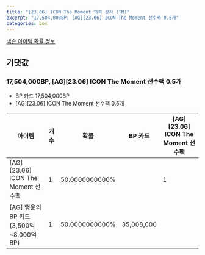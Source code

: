 ```yaml
---
title: "[23.06] ICON The Moment 의뢰 상자 (TM)"
excerpt: "17,504,000BP, [AG][23.06] ICON The Moment 선수팩 0.5개"
categories: box
---
```

[넥슨 아이템 확률 정보](http://iteminfo.nexon.com/probability/fo4?sn=6731)

## 기댓값
### 17,504,000BP, [AG][23.06] ICON The Moment 선수팩 0.5개
  - BP 카드 17,504,000BP
  - [AG][23.06] ICON The Moment 선수팩 0.5개

|아이템|개수|확률|BP 카드|[AG][23.06] ICON The Moment 선수팩|
|---|---|---|---|---|
|[AG][23.06] ICON The Moment 선수팩|1|50.0000000000%||1|
|[AG] 행운의 BP 카드 (3,500억~8,000억 BP)|1|50.0000000000%|35,008,000||
